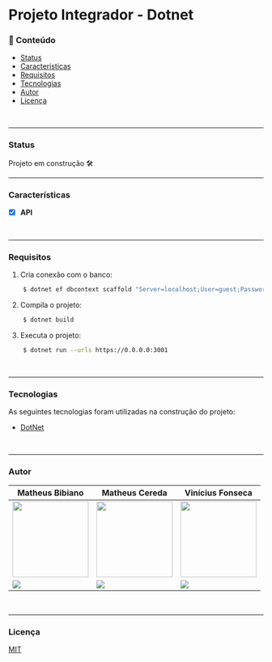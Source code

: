 # Projeto Integrador - Dotnet

### 📌 Conteúdo

* [Status](#status)
* [Características](#características)
* [Requisitos](#requisitos)
* [Tecnologias](#tecnologias)
* [Autor](#autor)
* [Licença](#licença)
<br/>

---

### Status

Projeto em construção 🛠️
<br/>

---

### Características

- [x] **API**
<br/>

---

### Requisitos

1. Cria conexão com o banco:
```bash
    $ dotnet ef dbcontext scaffold "Server=localhost;User=guest;Password=123;Database=letmerate" "Pomelo.EntityFrameworkCore.MySql" -o Models -c BDContexto -f
```

2. Compila o projeto:
```bash
    $ dotnet build
```

3. Executa o projeto:
```bash
    $ dotnet run --urls https://0.0.0.0:3001
```
<br/>

---

### Tecnologias

As seguintes tecnologias foram utilizadas na construção do projeto:

- [DotNet](https://dotnet.microsoft.com/en-us/)

<br/>

---

### Autor

| Matheus Bibiano                                       | Matheus Cereda                                         | Vinícius Fonseca                                       
|-------------------------------------------------------|--------------------------------------------------------|--------------------------------------------------------|
| <img src="https://github.com/MatheusBibiano.png" width="150" height="150">| <img src="https://github.com/MatheusCereda.png" width="150" height="150">| <img src="https://github.com/vinioli01.png" width="150" height="150">
| [<img src="https://img.shields.io/badge/linkedin-%230077B5.svg?&style=for-the-badge&logo=linkedin&logoColor=white" />](https://www.linkedin.com/in/matheus-bibiano-alves)|[<img src="https://img.shields.io/badge/linkedin-%230077B5.svg?&style=for-the-badge&logo=linkedin&logoColor=white" />](https://www.linkedin.com/in/matheus-henrique-cereda-monteiro-448b78223/)|[<img src="https://img.shields.io/badge/linkedin-%230077B5.svg?&style=for-the-badge&logo=linkedin&logoColor=white" />](https://www.linkedin.com/in/)|
<br/>

---

### Licença

[MIT](https://choosealicense.com/licenses/mit/)

